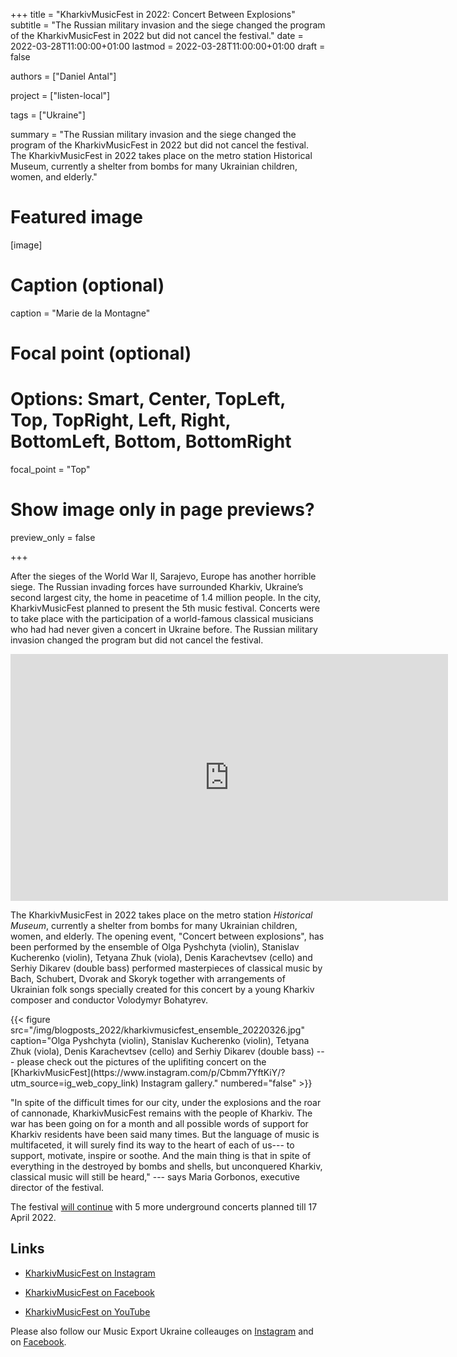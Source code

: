 +++
title = "KharkivMusicFest in 2022: Concert Between Explosions"
subtitle = "The Russian military invasion and the siege changed the program of the KharkivMusicFest in 2022 but did not cancel the festival."
date = 2022-03-28T11:00:00+01:00
lastmod = 2022-03-28T11:00:00+01:00
draft = false

authors = ["Daniel Antal"]

project = ["listen-local"]

tags = ["Ukraine"]

summary = "The Russian military invasion and the siege changed the program of the KharkivMusicFest in 2022 but did not cancel the festival. The KharkivMusicFest in 2022 takes place on the metro station Historical Museum, currently a shelter from bombs for many Ukrainian children, women, and elderly."

# Featured image
[image]
  # Caption (optional)
  caption = "Marie de la Montagne"

  # Focal point (optional)
  # Options: Smart, Center, TopLeft, Top, TopRight, Left, Right, BottomLeft, Bottom, BottomRight
  focal_point = "Top"

  # Show image only in page previews?
  preview_only = false

+++

<!-- HERE I WOULD INCLUDE A BREIF INTRODUCTION ABOUT WHO MARIE IS AND WHY WE'RE INTERVIEWING HER
Please go ahead and extend it

-->


After the sieges of the World War II, Sarajevo, Europe has another horrible siege.  The Russian invading forces have surrounded Kharkiv, Ukraine’s second largest city, the home in peacetime of 1.4 million people. In the city, KharkivMusicFest planned to present the 5th music festival. Concerts were to take place with the participation of a world-famous classical musicians who had had never given a concert in Ukraine before.  The Russian military invasion changed the program but did not cancel the festival.

<iframe width="700" height="395" src="https://www.youtube.com/embed/6JN3yWqiyuk" title="YouTube video player" frameborder="0" allow="accelerometer; autoplay; clipboard-write; encrypted-media; gyroscope; picture-in-picture" allowfullscreen></iframe>

The KharkivMusicFest in 2022 takes place on the metro station _Historical Museum_, currently a shelter from bombs for many Ukrainian children, women, and elderly. The opening event, "Concert between explosions", has been performed by the ensemble of Olga Pyshchyta (violin), Stanislav Kucherenko (violin), Tetyana Zhuk (viola), Denis Karachevtsev (cello)  and Serhiy Dikarev (double bass) performed masterpieces of classical music by Bach, Schubert, Dvorak and Skoryk together with arrangements of Ukrainian folk songs specially created for this concert by a young Kharkiv composer and conductor Volodymyr Bohatyrev.

<td style="text-align: center;">{{< figure src="/img/blogposts_2022/kharkivmusicfest_ensemble_20220326.jpg" caption="Olga Pyshchyta (violin), Stanislav Kucherenko (violin), Tetyana Zhuk (viola),  Denis Karachevtsev (cello)  and Serhiy Dikarev (double bass) --- please check out the pictures of the uplifiting concert on the [KharkivMusicFest](https://www.instagram.com/p/Cbmm7YftKiY/?utm_source=ig_web_copy_link) Instagram gallery." numbered="false" >}}</td>

"In spite of the difficult times for our city, under the explosions and the roar of cannonade, KharkivMusicFest remains with the people of Kharkiv. The war has been going on for a month and all possible words of support for Kharkiv residents have been said many times. But the language of music is multifaceted, it will surely find its way to the heart of each of us--- to support, motivate, inspire or soothe. And the main thing is that in spite of everything in the destroyed by bombs and shells, but unconquered Kharkiv, classical music will still be heard," --- says Maria Gorbonos, executive director of the festival.

<!--  This code is copy pasted from YouTube.  You can adjust the height to look better.  -->

The festival [will continue](https://kharkivmusicfest.com/programa/) with 5 more underground concerts planned till 17 April 2022.

## Links

- [KharkivMusicFest on Instagram](https://www.instagram.com/kharkivmusicfest/?utm_source=ig_profile_share&igshid=32g5raa2xj2j)

- [KharkivMusicFest on Facebook](https://www.facebook.com/kharkivmusicfest/)

- [KharkivMusicFest on YouTube](https://www.youtube.com/channel/UCSq0ste-jQquA6eMdFKuMjQ/)

Please also follow our Music Export Ukraine colleauges on [Instagram](https://www.instagram.com/musicexportukraine/) and on [Facebook](https://www.facebook.com/fromplaytorec/).